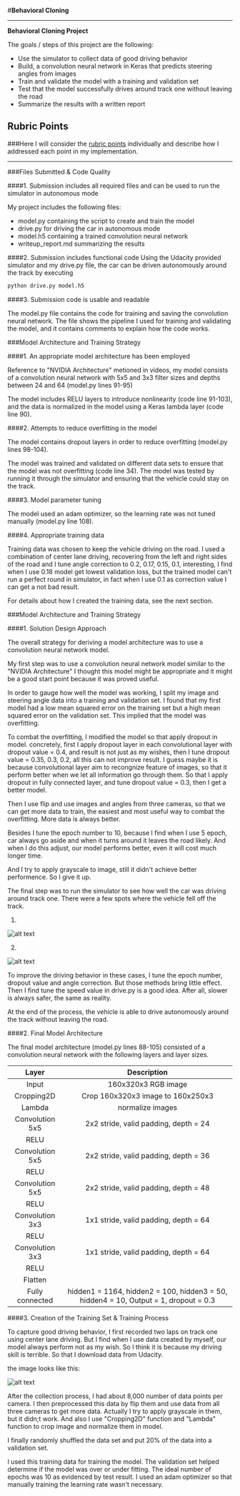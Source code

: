 #**Behavioral Cloning** 



---

**Behavioral Cloning Project**

The goals / steps of this project are the following:
* Use the simulator to collect data of good driving behavior
* Build, a convolution neural network in Keras that predicts steering angles from images
* Train and validate the model with a training and validation set
* Test that the model successfully drives around track one without leaving the road
* Summarize the results with a written report


[//]: # (Image References)

[image1]: ./write_up_image/1.png "1"
[image2]: ./write_up_image/2.png "2"
[image3]: ./write_up_image/3.png "3"


## Rubric Points
###Here I will consider the [rubric points](https://review.udacity.com/#!/rubrics/432/view) individually and describe how I addressed each point in my implementation.  

---
###Files Submitted & Code Quality

####1. Submission includes all required files and can be used to run the simulator in autonomous mode

My project includes the following files:
* model.py containing the script to create and train the model
* drive.py for driving the car in autonomous mode
* model.h5 containing a trained convolution neural network 
* writeup_report.md summarizing the results

####2. Submission includes functional code
Using the Udacity provided simulator and my drive.py file, the car can be driven autonomously around the track by executing 
```sh
python drive.py model.h5
```

####3. Submission code is usable and readable

The model.py file contains the code for training and saving the convolution neural network. The file shows the pipeline I used for training and validating the model, and it contains comments to explain how the code works.

###Model Architecture and Training Strategy

####1. An appropriate model architecture has been employed

Reference to "NVIDIA Architecture" metioned in videos, my model consists of a convolution neural network with 5x5 and 3x3 filter sizes and depths between 24 and 64 (model.py lines 91-95) 

The model includes RELU layers to introduce nonlinearity (code line 91-103), and the data is normalized in the model using a Keras lambda layer (code line 90). 

####2. Attempts to reduce overfitting in the model

The model contains dropout layers in order to reduce overfitting (model.py lines 98-104). 

The model was trained and validated on different data sets to ensure that the model was not overfitting (code line 34). The model was tested by running it through the simulator and ensuring that the vehicle could stay on the track.

####3. Model parameter tuning

The model used an adam optimizer, so the learning rate was not tuned manually (model.py line 108).

####4. Appropriate training data

Training data was chosen to keep the vehicle driving on the road. I used a combination of center lane driving, recovering from the left and right sides of the road and I tune angle correction to 0.2, 0.17, 0.15, 0.1, interesting, I find when I use 0.18 model get lowest validation loss, but the trained model can't run a perfect round in simulator, in fact when I use 0.1 as correction value I can get a not bad result.

For details about how I created the training data, see the next section. 

###Model Architecture and Training Strategy

####1. Solution Design Approach

The overall strategy for deriving a model architecture was to use a convolution neural network model.

My first step was to use a convolution neural network model similar to the "NVIDIA Architecture" I thought this model might be appropriate and it might be a good start point because it was proved useful.

In order to gauge how well the model was working, I split my image and steering angle data into a training and validation set. I found that my first model had a low mean squared error on the training set but a high mean squared error on the validation set. This implied that the model was overfitting. 

To combat the overfitting, I modified the model so that apply dropout in model. concretely, first I apply dropout layer in each convolutional layer with dropout value = 0.4, and result is not just as my wishes, then I tune dropout value = 0.35, 0.3, 0.2, all this can not improve result. I guess maybe it is because convolutional layer aim to recongnize feature of images, so that it perform better when we let all information go through them. So that I apply dropout in fully connected layer, and tune dropout value = 0.3, then I get a better model.

Then I use flip and use images and angles from three cameras, so that we can get more data to train, the easiest and most useful way to combat the overfitting. More data is always better.

Besides I tune the epoch number to 10, because I find when I use 5 epoch, car always go aside and when it turns around it leaves the road likely. And when I do this adjust, our model performs better, even it will cost much longer time.

And I try to apply grayscale to image, still it didn't achieve better performence. So I give it up.

The final step was to run the simulator to see how well the car was driving around track one. There were a few spots where the vehicle fell off the track. 

  1) 
  
![alt text][image1]
  
  2) 
  
 ![alt text][image2]

To improve the driving behavior in these cases, I tune the epoch number, dropout value and angle correction. But those methods bring little effect. Then I find tune the speed value in drive.py is a good idea. After all, slower is always safer, the same as reality.

At the end of the process, the vehicle is able to drive autonomously around the track without leaving the road.

####2. Final Model Architecture

The final model architecture (model.py lines 88-105) consisted of a convolution neural network with the following layers and layer sizes. 

| Layer         		|     Description	        					| 
|:---------------------:|:---------------------------------------------:| 
| Input         		| 160x320x3 RGB image   							| 
| Cropping2D         		| Crop 160x320x3 image to 160x250x3   							| 
| Lambda         		|    		normalize images					| 
| Convolution 5x5     	| 2x2 stride, valid padding, depth = 24 	|
| RELU					|												|
| Convolution 5x5     	| 2x2 stride, valid padding, depth = 36 	|
| RELU					|			
| Convolution 5x5     	| 2x2 stride, valid padding, depth = 48 	|
| RELU					|	
| Convolution 3x3     	| 1x1 stride, valid padding, depth = 64 	|
| RELU					|	
| Convolution 3x3     	| 1x1 stride, valid padding, depth = 64 	|
| RELU					|	
| Flatten	      	| 	|
| Fully connected		| hidden1 = 1164, hidden2 = 100, hidden3 = 50, hidden4 = 10, Output = 1, dropout = 0.3  |       					

####3. Creation of the Training Set & Training Process

To capture good driving behavior, I first recorded two laps on track one using center lane driving. But I find when I use data created by myself, our model always perform not as my wish. So I think it is because my driving skill is terrible. So that I download data from Udacity. 

the image looks like this:

![alt text][image3]

After the collection process, I had about 8,000 number of data points per camera. I then preprocessed this data by flip them and use data from all three cameras to get more data. Actually I try to apply grayscale in them, but it didn;t work. And also I use "Cropping2D" function and "Lambda" function to crop image and normalize them in model.


I finally randomly shuffled the data set and put 20% of the data into a validation set. 

I used this training data for training the model. The validation set helped determine if the model was over or under fitting. The ideal number of epochs was 10 as evidenced by test result. I used an adam optimizer so that manually training the learning rate wasn't necessary.
